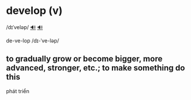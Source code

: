 # develop (v)

/dɪˈveləp/ [🔊](https://www.oxfordlearnersdictionaries.com/media/english/uk_pron/d/dev/devel/develop__gb_3.mp3) [🔊](https://www.oxfordlearnersdictionaries.com/media/english/us_pron/d/dev/devel/develop__us_1.mp3)

de-ve-lop /dɪ-ˈve-ləp/

## to gradually grow or become bigger, more advanced, stronger, etc.; to make something do this

phát triển